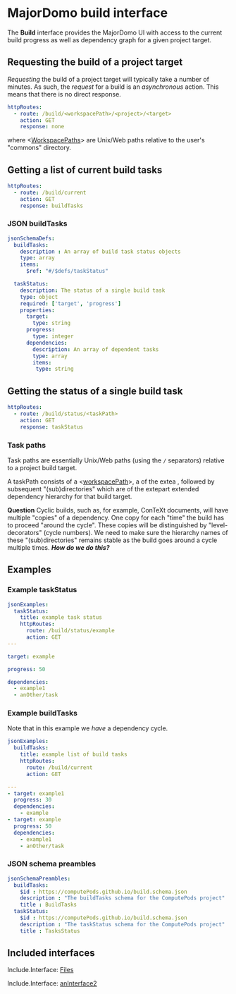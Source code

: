 # MajorDomo build interface

<!-- toc -->

The **Build** interface provides the MajorDomo UI with access to the 
current build progress as well as dependency graph for a given project 
target. 

## Requesting the build of a project target

*Requesting* the build of a project target will typically take a number of 
minutes. As such, the *request* for a build is an *asynchronous* action. 
This means that there is no direct response. 

```yaml
httpRoutes:
  - route: /build/<workspacePath>/<project>/<target>
    action: GET
    response: none
```

where <[WorkspacePaths](Files.md#workspace-paths)> are Unix/Web paths 
relative to the user's "commons" directory. 

## Getting a list of current build tasks

```yaml
httpRoutes:
  - route: /build/current
    action: GET
    response: buildTasks
```

### JSON buildTasks

```yaml
jsonSchemaDefs:
  buildTasks:
    description : An array of build task status objects
    type: array
    items: 
      $ref: "#/$defs/taskStatus"

  taskStatus:
    description: The status of a single build task
    type: object
    required: ['target', 'progress']
    properties:
      target:
        type: string
      progress:
        type: integer
      dependencies:
        description: An array of dependent tasks
        type: array
        items:
         type: string
```

## Getting the status of a single build task

```yaml
httpRoutes:
  - route: /build/status/<taskPath>
    action: GET
    response: taskStatus
```

### Task paths

Task paths are essentially Unix/Web paths (using the `/` separators) 
relative to a project build target. 

A taskPath consists of a <[workspacePath](Files#workspace-paths)>, a 
of the extea <target>, followed by subsequent "(sub)directories" which are 
of the extepart extended dependency hierarchy for that build target. 

**Question** Cyclic builds, such as, for example, ConTeXt documents, will 
have multiple "copies" of a dependency. One copy for each "time" the build 
has to proceed "around the cycle". These copies will be distinguished by 
"level-decorators" (cycle numbers). We need to make sure the hierarchy 
names of these "(sub)directories" remains stable as the build goes around 
a cycle multiple times. ***How do we do this?***

## Examples

### Example taskStatus

```yaml
jsonExamples:
  taskStatus:
    title: example task status
    httpRoutes:
      route: /build/status/example
      action: GET
---

target: example

progress: 50

dependencies:
  - example1
  - anOther/task

```

### Example buildTasks

Note that in this example we *have* a dependency cycle.

```yaml
jsonExamples:
  buildTasks:
    title: example list of build tasks
    httpRoutes:
      route: /build/current
      action: GET

---
- target: example1
  progress: 30
  dependencies:
    - example
- target: example
  progress: 50
  dependencies:
    - example1
    - anOther/task
```

### JSON schema preambles

```yaml
jsonSchemaPreambles:
  buildTasks:
    $id : https://computePods.github.io/build.schema.json
    description : "The buildTasks schema for the ComputePods project"
    title : BuildTasks
  taskStatus:
    $id : https://computePods.github.io/build.schema.json
    description : "The taskStatus schema for the ComputePods project"
    title : TasksStatus
```

## Included interfaces

Include.Interface: [Files](Files.md)

Include.Interface: [anInterface2](anInterface2.md)


